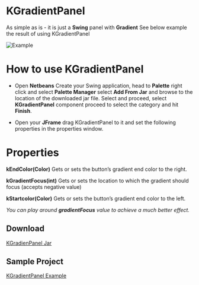 
# KGradientPanel

  

As simple as is - it is just a **Swing** panel with **Gradient**
See below example the result of using KGradientPanel

![Example](https://github.com/k33ptoo/KGradientPanel/blob/master/images/Screenshot_26.png)

  

# How to use KGradientPanel  

- Open **Netbeans** Create your Swing application, head to **Palette** right click and select **Palette Manager** select **Add From Jar** and browse to the location of the downloaded jar file.
Select and proceed, select **KGradientPanel** component proceed to
select the category and hit **Finish**.

- Open your **JFrame** drag KGradientPanel to it and set the following properties in the properties window.

# Properties

**kEndColor(Color)**
Gets or sets the button’s gradient end color to the right.

**kGradientFocus(int)**
Gets or sets the location to which the gradient should focus (accepts negative value)

**kStartcolor(Color)**
Gets or sets the button’s gradient end color to the left.  

*You can play around **gradientFocus** value to achieve a much better effect.*

  

## Download

[KGradienPanel Jar](https://github.com/k33ptoo/KGradientPanel/raw/master/dist/KGradientPanel.jar)

  

## Sample Project

[KGradientPanel Example](https://github.com/k33ptoo/SignUp_KGradienPaneltExample.git)